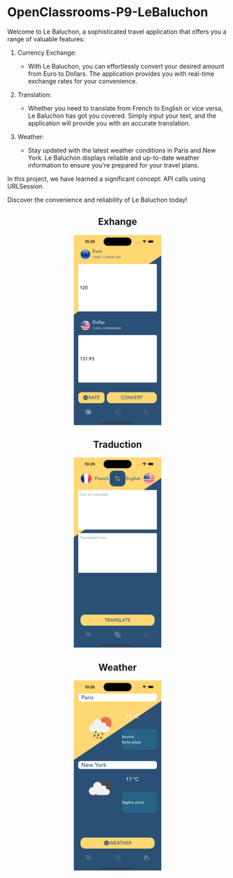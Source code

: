 # OpenClassrooms-P9-LeBaluchon

Welcome to Le Baluchon, a sophisticated travel application that offers you a range of valuable features:

1. Currency Exchange:
   - With Le Baluchon, you can effortlessly convert your desired amount from Euro to Dollars. The application provides you with real-time exchange rates for your convenience.

2. Translation:
   - Whether you need to translate from French to English or vice versa, Le Baluchon has got you covered. Simply input your text, and the application will provide you with an accurate translation.

3. Weather:
   - Stay updated with the latest weather conditions in Paris and New York. Le Baluchon displays reliable and up-to-date weather information to ensure you're prepared for your travel plans.

In this project, we have learned a significant concept: API calls using URLSession.

Discover the convenience and reliability of Le Baluchon today!

<div align="center">
  <h2> Exhange </h2>
  <img src="https://github.com/MickaeliOS/OpenClassrooms-P9-LeBaluchon/blob/master/Divers/Exchange.png" width="200">
</div>

<div align="center">
    <h2> Traduction </h2>
  <img src="https://github.com/MickaeliOS/OpenClassrooms-P9-LeBaluchon/blob/master/Divers/Traduction.png" width="200">
</div>

<div align="center">
    <h2> Weather </h2>
  <img src="https://github.com/MickaeliOS/OpenClassrooms-P9-LeBaluchon/blob/master/Divers/Weather.png" width="200">
</div>
